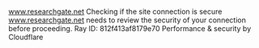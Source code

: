 www.researchgate.net
Checking if the site connection is secure
www.researchgate.net needs to review the security of your connection before proceeding.
Ray ID: 812f413af8179e70
Performance & security by Cloudflare